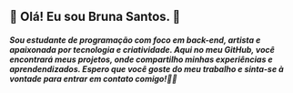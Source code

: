 ## 💜 Olá! Eu sou Bruna Santos. 💜
##### Sou estudante de programação com foco em back-end, artista e apaixonada por tecnologia e criatividade. Aqui no meu GitHub, você encontrará meus projetos, onde compartilho minhas experiências e aprendendizados. Espero que você goste do meu trabalho e sinta-se à vontade para entrar em contato comigo!🐾✨ 
##
